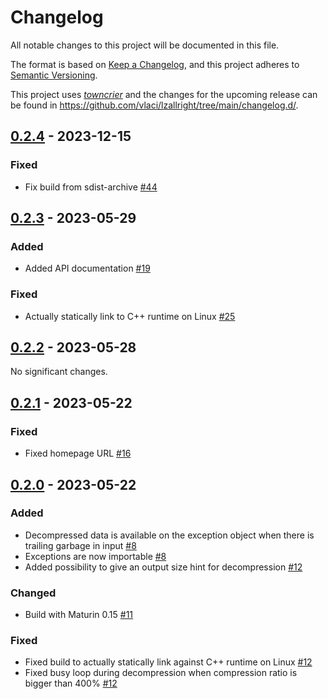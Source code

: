 # Changelog

All notable changes to this project will be documented in this file.

The format is based on [Keep a Changelog](https://keepachangelog.com/en/1.0.0/), and this project adheres to [Semantic Versioning](https://semver.org/spec/v2.0.0.html).

This project uses [_towncrier_](https://towncrier.readthedocs.io/) and the changes for the upcoming release can be found in <https://github.com/vlaci/lzallright/tree/main/changelog.d/>.

<!-- --8<-- [start:changelog] -->

<!-- towncrier release notes start -->

## [0.2.4](https://github.com/vlaci/lzallright/tree/v0.2.4) - 2023-12-15


### Fixed

- Fix build from sdist-archive [#44](https://github.com/vlaci/lzallright/issues/44)


## [0.2.3](https://github.com/vlaci/lzallright/tree/v0.2.3) - 2023-05-29


### Added

- Added API documentation [#19](https://github.com/vlaci/lzallright/issues/19)


### Fixed

- Actually statically link to C++ runtime on Linux [#25](https://github.com/vlaci/lzallright/issues/25)


## [0.2.2](https://github.com/vlaci/lzallright/tree/v0.2.2) - 2023-05-28

No significant changes.


## [0.2.1](https://github.com/vlaci/lzallright/tree/v0.2.1) - 2023-05-22


### Fixed

- Fixed homepage URL [#16](https://github.com/vlaci/lzallright/issues/16)


## [0.2.0](https://github.com/vlaci/lzallright/tree/v0.2.0) - 2023-05-22


### Added

- Decompressed data is available on the exception object when there is trailing garbage in input [#8](https://github.com/vlaci/lzallright/issues/8)
- Exceptions are now importable [#8](https://github.com/vlaci/lzallright/issues/8)
- Added possibility to give an output size hint for decompression [#12](https://github.com/vlaci/lzallright/issues/12)


### Changed

- Build with Maturin 0.15 [#11](https://github.com/vlaci/lzallright/issues/11)


### Fixed

- Fixed build to actually statically link against C++ runtime on Linux [#12](https://github.com/vlaci/lzallright/issues/12)
- Fixed busy loop during decompression when compression ratio is bigger than 400% [#12](https://github.com/vlaci/lzallright/issues/12)
